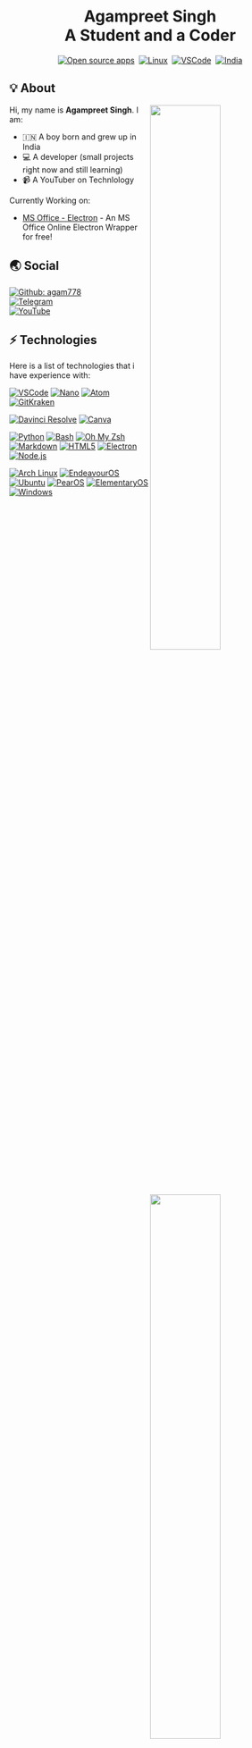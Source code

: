 <h1 align=center><b>Agampreet Singh<br>A Student and a Coder</b></h1>
<p align="center"><a href="https://opensource.org"><img src="https://img.shields.io/badge/foss%20-%2335BF5C.svg?style=for-the-badge&logo=open-source-initiative&logoColor=black" alt="Open source apps"></a>
&nbsp;<a href="https://endeavouros.com/"><img src="https://img.shields.io/badge/LINUX-orange?style=for-the-badge&logo=Linux&logoColor=black" alt="Linux"></a>
&nbsp;<a href="https://code.visualstudio.com/"><img src="https://img.shields.io/badge/Visual%20Studio%20Code-blue?style=for-the-badge&logo=Visual%20Studio%20Code&logoColor=black" alt="VSCode"></a>
&nbsp;<a href="https://en.wikipedia.org/wiki/India"><img src="https://img.shields.io/badge/INDIA-red?style=for-the-badge&logo=Google%20Earth&logoColor=black" alt="India"></a>
  
## 💡 About
<a href="https://github.com/NNBnh">
  <img align="right" width="50%" src="https://github-readme-stats.vercel.app/api?username=agam778&theme=dark&show_icons=true)">
  <img align="right" width="50%" src="https://github-readme-streak-stats.herokuapp.com/?user=agam778&theme=dark">
</a>

Hi, my name is **Agampreet Singh**. I am:
- 🇮🇳 A boy born and grew up in India
- 💻 A developer (small projects right now and still learning)
- 📹 A YouTuber on Technlology

Currently Working on:
- [MS Office - Electron](https://github.com/agam778/MS-Office-Electron) - An MS Office Online Electron Wrapper for free!

## 🌏 Social
[![Github: agam778](https://img.shields.io/github/followers/agam778?labelColor=24292E&color=24292E&label=github%20agam778&logo=github&logoColor=FFFFFF&style=for-the-badge)](https://github.com/agam778)<br>
[![Telegram](https://img.shields.io/badge/Telegram-lightblue?logo=telegram&logoColor=333333&style=for-the-badge)](https://telegram.me/agamtechtricks)<br>
[![YouTube](https://img.shields.io/youtube/channel/subscribers/UCEOm89QQ_hQCYZKbWQKyBJg?label=YouTube&logo=youtube&logoColor=white&style=for-the-badge)](https://bit.ly/agamtechtricks)
  
## ⚡ Technologies
Here is a list of technologies that i have experience with:

[![VSCode](https://img.shields.io/badge/Visual%20Studio%20Code-%23007ACC.svg?style=for-the-badge&logo=visual-studio-code&logoColor=FFFFFF)](https://code.visualstudio.com)
[![Nano](https://img.shields.io/badge/GNU%20Nano-%2357A143.svg?style=for-the-badge&logo=GNU&logoColor=FFFFFF)](https://www.nano-editor.org/)
[![Atom](https://img.shields.io/badge/Atom-green?style=for-the-badge&logo=atom&logoColor=FFFFFF)](https://atom.io)
[![GitKraken](https://img.shields.io/badge/GitKraken-purple?style=for-the-badge&logo=GitKraken&logoColor=FFFFFF)](https://atom.io)

[![Davinci Resolve](https://img.shields.io/badge/DaVinci%20Resolve-%235C5543.svg?style=for-the-badge&logo=AirPlay%20Video&logoColor=FFFFFF)](https://www.blackmagicdesign.com/products/davinciresolve)
[![Canva](https://img.shields.io/badge/Canva-%42d1f5.svg?style=for-the-badge&logo=Canva&logoColor=FFFFFF)](https://www.canva.com)

[![Python](https://img.shields.io/badge/python%20-%2314354C.svg?style=for-the-badge&logo=python&logoColor=FFFFFF)](https://www.python.org)
[![Bash](https://img.shields.io/badge/Bash-%2300599C.svg?style=for-the-badge&logo=GNU%20Bash&logoColor=FFFFFF)](https://www.gnu.org/software/bash/)
[![Oh My Zsh](https://img.shields.io/badge/Oh%20My%20Zsh-grey?style=for-the-badge&logo=Windows%20Terminal&logoColor=FFFFFF)](https://ohmy.zsh)
[![Markdown](https://img.shields.io/badge/markdown-%23000000.svg?style=for-the-badge&logo=markdown&logoColor=FFFFFF)](https://pandoc.org)
[![HTML5](https://img.shields.io/badge/html5%20-%23E34F26.svg?style=for-the-badge&logo=html5&logoColor=FFFFFF)](https://en.wikipedia.org/wiki/HTML5)
[![Electron](https://img.shields.io/badge/Electron-darkblue?style=for-the-badge&logo=electron&logoColor=FFFFFF)](https://electronjs.org)
[![Node.js](https://img.shields.io/badge/Node.js-darkgreen?style=for-the-badge&logo=node.js&logoColor=FFFFFF)](https://nodejs.org)

[![Arch Linux](https://img.shields.io/badge/arch_linux-%231793D1.svg?style=for-the-badge&logo=arch-linux&logoColor=FFFFFF)](https://www.archlinux.org)
[![EndeavourOS](https://img.shields.io/badge/EndeavourOS-%2335BF5C.svg?style=for-the-badge&logo=linux&logoColor=FFFFFF)](https://endeavouros.com)
[![Ubuntu](https://img.shields.io/badge/ubuntu%20-%23E95420.svg?style=for-the-badge&logo=ubuntu&logoColor=FFFFFF)](https://ubuntu.com)
[![PearOS](https://img.shields.io/badge/PearOS-black?style=for-the-badge&logo=linux&logoColor=FFFFFF)](https://pearos.xyz)
[![ElementaryOS](https://img.shields.io/badge/Elementary%20OS-grey?style=for-the-badge&logo=elementary&logoColor=FFFFFF)](https://elementary.io)
[![Windows](https://img.shields.io/badge/windows%20-%230078D6.svg?style=for-the-badge&logo=windows&logoColor=FFFFFF)](https://www.microsoft.com/en-gb/software-download/windows10)
